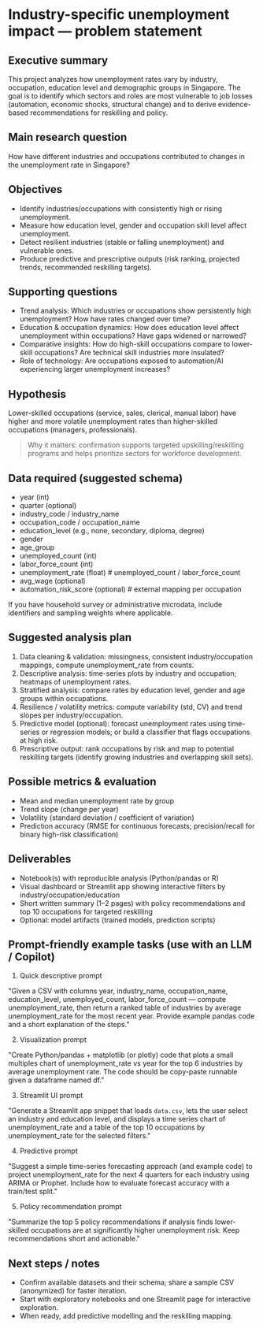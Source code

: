 # Industry-specific unemployment impact — problem statement

## Executive summary

This project analyzes how unemployment rates vary by industry, occupation, education level and demographic groups in Singapore. The goal is to identify which sectors and roles are most vulnerable to job losses (automation, economic shocks, structural change) and to derive evidence-based recommendations for reskilling and policy.

## Main research question

How have different industries and occupations contributed to changes in the unemployment rate in Singapore?

## Objectives

- Identify industries/occupations with consistently high or rising unemployment.
- Measure how education level, gender and occupation skill level affect unemployment.
- Detect resilient industries (stable or falling unemployment) and vulnerable ones.
- Produce predictive and prescriptive outputs (risk ranking, projected trends, recommended reskilling targets).

## Supporting questions

- Trend analysis: Which industries or occupations show persistently high unemployment? How have rates changed over time?
- Education & occupation dynamics: How does education level affect unemployment within occupations? Have gaps widened or narrowed?
- Comparative insights: How do high-skill occupations compare to lower-skill occupations? Are technical skill industries more insulated?
- Role of technology: Are occupations exposed to automation/AI experiencing larger unemployment increases?

## Hypothesis

Lower-skilled occupations (service, sales, clerical, manual labor) have higher and more volatile unemployment rates than higher-skilled occupations (managers, professionals).

> Why it matters: confirmation supports targeted upskilling/reskilling programs and helps prioritize sectors for workforce development.

## Data required (suggested schema)

- year (int)
- quarter (optional)
- industry_code / industry_name
- occupation_code / occupation_name
- education_level (e.g., none, secondary, diploma, degree)
- gender
- age_group
- unemployed_count (int)
- labor_force_count (int)
- unemployment_rate (float)  # unemployed_count / labor_force_count
- avg_wage (optional)
- automation_risk_score (optional)  # external mapping per occupation

If you have household survey or administrative microdata, include identifiers and sampling weights where applicable.

## Suggested analysis plan

1. Data cleaning & validation: missingness, consistent industry/occupation mappings, compute unemployment_rate from counts.
2. Descriptive analysis: time-series plots by industry and occupation; heatmaps of unemployment rates.
3. Stratified analysis: compare rates by education level, gender and age groups within occupations.
4. Resilience / volatility metrics: compute variability (std, CV) and trend slopes per industry/occupation.
5. Predictive model (optional): forecast unemployment rates using time-series or regression models; or build a classifier that flags occupations at high risk.
6. Prescriptive output: rank occupations by risk and map to potential reskilling targets (identify growing industries and overlapping skill sets).

## Possible metrics & evaluation

- Mean and median unemployment rate by group
- Trend slope (change per year)
- Volatility (standard deviation / coefficient of variation)
- Prediction accuracy (RMSE for continuous forecasts; precision/recall for binary high-risk classification)

## Deliverables

- Notebook(s) with reproducible analysis (Python/pandas or R)
- Visual dashboard or Streamlit app showing interactive filters by industry/occupation/education
- Short written summary (1–2 pages) with policy recommendations and top 10 occupations for targeted reskilling
- Optional: model artifacts (trained models, prediction scripts)

## Prompt-friendly example tasks (use with an LLM / Copilot)

1. Quick descriptive prompt

"Given a CSV with columns year, industry_name, occupation_name, education_level, unemployed_count, labor_force_count — compute unemployment_rate, then return a ranked table of industries by average unemployment_rate for the most recent year. Provide example pandas code and a short explanation of the steps."

2. Visualization prompt

"Create Python/pandas + matplotlib (or plotly) code that plots a small multiples chart of unemployment_rate vs year for the top 6 industries by average unemployment rate. The code should be copy-paste runnable given a dataframe named df."

3. Streamlit UI prompt

"Generate a Streamlit app snippet that loads `data.csv`, lets the user select an industry and education level, and displays a time series chart of unemployment_rate and a table of the top 10 occupations by unemployment_rate for the selected filters."

4. Predictive prompt

"Suggest a simple time-series forecasting approach (and example code) to project unemployment_rate for the next 4 quarters for each industry using ARIMA or Prophet. Include how to evaluate forecast accuracy with a train/test split."

5. Policy recommendation prompt

"Summarize the top 5 policy recommendations if analysis finds lower-skilled occupations are at significantly higher unemployment risk. Keep recommendations short and actionable."

## Next steps / notes

- Confirm available datasets and their schema; share a sample CSV (anonymized) for faster iteration.
- Start with exploratory notebooks and one Streamlit page for interactive exploration.
- When ready, add predictive modelling and the reskilling mapping.
